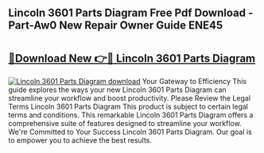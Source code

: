 ## Lincoln 3601 Parts Diagram Free Pdf Download - Part-Aw0 New Repair Owner Guide ENE45

# <h2><a href="http://dfksi6v.blite.top/?on=Lincoln+3601+Parts+Diagram">🔗Download New 👉🔴 Lincoln 3601 Parts Diagram</a></h2>

[![Lincoln 3601 Parts Diagram download](https://i.imgur.com/lujVjoI.png)](http://dfksi6v.blite.top/?on=Lincoln+3601+Parts+Diagram)
Your Gateway to Efficiency This guide explores the ways your new Lincoln 3601 Parts Diagram can streamline your workflow and boost productivity. Please Review the Legal Terms Lincoln 3601 Parts Diagram This product is subject to certain legal terms and conditions. This remarkable Lincoln 3601 Parts Diagram offers a comprehensive suite of features designed to streamline your workflow. We're Committed to Your Success Lincoln 3601 Parts Diagram. Our goal is to empower you to achieve the best results.

